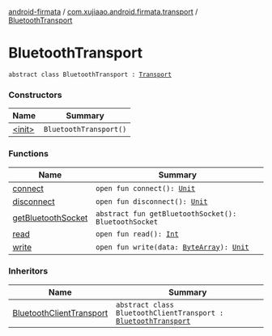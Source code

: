 [android-firmata](../../index.md) / [com.xujiaao.android.firmata.transport](../index.md) / [BluetoothTransport](./index.md)

# BluetoothTransport

`abstract class BluetoothTransport : `[`Transport`](../-transport/index.md)

### Constructors

| Name | Summary |
|---|---|
| [&lt;init&gt;](-init-.md) | `BluetoothTransport()` |

### Functions

| Name | Summary |
|---|---|
| [connect](connect.md) | `open fun connect(): `[`Unit`](https://kotlinlang.org/api/latest/jvm/stdlib/kotlin/-unit/index.html) |
| [disconnect](disconnect.md) | `open fun disconnect(): `[`Unit`](https://kotlinlang.org/api/latest/jvm/stdlib/kotlin/-unit/index.html) |
| [getBluetoothSocket](get-bluetooth-socket.md) | `abstract fun getBluetoothSocket(): BluetoothSocket` |
| [read](read.md) | `open fun read(): `[`Int`](https://kotlinlang.org/api/latest/jvm/stdlib/kotlin/-int/index.html) |
| [write](write.md) | `open fun write(data: `[`ByteArray`](https://kotlinlang.org/api/latest/jvm/stdlib/kotlin/-byte-array/index.html)`): `[`Unit`](https://kotlinlang.org/api/latest/jvm/stdlib/kotlin/-unit/index.html) |

### Inheritors

| Name | Summary |
|---|---|
| [BluetoothClientTransport](../-bluetooth-client-transport/index.md) | `abstract class BluetoothClientTransport : `[`BluetoothTransport`](./index.md) |
